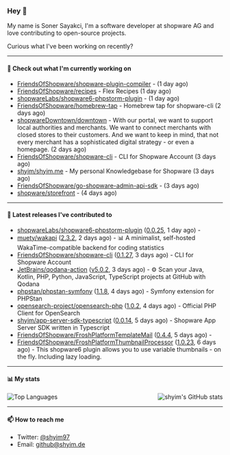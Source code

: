 ### Hey 👋

My name is Soner Sayakci, I'm a software developer at shopware AG and love contributing to open-source projects.

Curious what I've been working on recently?

---

#### 👷 Check out what I'm currently working on

- [FriendsOfShopware/shopware-plugin-compiler](https://github.com/FriendsOfShopware/shopware-plugin-compiler) -  (1 day ago)
- [FriendsOfShopware/recipes](https://github.com/FriendsOfShopware/recipes) - Flex Recipes (1 day ago)
- [shopwareLabs/shopware6-phpstorm-plugin](https://github.com/shopwareLabs/shopware6-phpstorm-plugin) -  (1 day ago)
- [FriendsOfShopware/homebrew-tap](https://github.com/FriendsOfShopware/homebrew-tap) - Homebrew tap for shopware-cli (2 days ago)
- [shopwareDowntown/downtown](https://github.com/shopwareDowntown/downtown) - With our portal, we want to support local authorities and merchants. We want to connect merchants with closed stores to their customers. And we want to keep in mind, that not every merchant has a sophisticated digital strategy - or even a homepage. (2 days ago)
- [FriendsOfShopware/shopware-cli](https://github.com/FriendsOfShopware/shopware-cli) - CLI for Shopware Account (3 days ago)
- [shyim/shyim.me](https://github.com/shyim/shyim.me) - My personal Knowledgebase for Shopware (3 days ago)
- [FriendsOfShopware/go-shopware-admin-api-sdk](https://github.com/FriendsOfShopware/go-shopware-admin-api-sdk) -  (3 days ago)
- [shopware/storefront](https://github.com/shopware/storefront) -  (4 days ago)

---

#### 🔭 Latest releases I've contributed to

- [shopwareLabs/shopware6-phpstorm-plugin](https://github.com/shopwareLabs/shopware6-phpstorm-plugin) ([0.0.25](https://github.com/shopwareLabs/shopware6-phpstorm-plugin/releases/tag/0.0.25), 1 day ago) - 
- [muety/wakapi](https://github.com/muety/wakapi) ([2.3.2](https://github.com/muety/wakapi/releases/tag/2.3.2), 2 days ago) - 📊 A minimalist, self-hosted WakaTime-compatible backend for coding statistics
- [FriendsOfShopware/shopware-cli](https://github.com/FriendsOfShopware/shopware-cli) ([0.1.27](https://github.com/FriendsOfShopware/shopware-cli/releases/tag/0.1.27), 3 days ago) - CLI for Shopware Account
- [JetBrains/qodana-action](https://github.com/JetBrains/qodana-action) ([v5.0.2](https://github.com/JetBrains/qodana-action/releases/tag/v5.0.2), 3 days ago) - ⚙️ Scan your Java, Kotlin, PHP, Python, JavaScript, TypeScript projects at GitHub with Qodana
- [phpstan/phpstan-symfony](https://github.com/phpstan/phpstan-symfony) ([1.1.8](https://github.com/phpstan/phpstan-symfony/releases/tag/1.1.8), 4 days ago) - Symfony extension for PHPStan
- [opensearch-project/opensearch-php](https://github.com/opensearch-project/opensearch-php) ([1.0.2](https://github.com/opensearch-project/opensearch-php/releases/tag/1.0.2), 4 days ago) - Official PHP Client for OpenSearch
- [shyim/app-server-sdk-typescript](https://github.com/shyim/app-server-sdk-typescript) ([0.0.14](https://github.com/shyim/app-server-sdk-typescript/releases/tag/0.0.14), 5 days ago) - Shopware App Server SDK written in Typescript
- [FriendsOfShopware/FroshPlatformTemplateMail](https://github.com/FriendsOfShopware/FroshPlatformTemplateMail) ([0.4.4](https://github.com/FriendsOfShopware/FroshPlatformTemplateMail/releases/tag/0.4.4), 5 days ago) - 
- [FriendsOfShopware/FroshPlatformThumbnailProcessor](https://github.com/FriendsOfShopware/FroshPlatformThumbnailProcessor) ([1.0.23](https://github.com/FriendsOfShopware/FroshPlatformThumbnailProcessor/releases/tag/1.0.23), 6 days ago) - This shopware6 plugin allows you to use variable thumbnails - on the fly. Including lazy loading.

---

#### 📊 My stats

<img align="right" alt="shyim's GitHub stats" src="https://github-readme-stats.vercel.app/api?username=shyim&count_private=1&show_icons=true&" />

![Top Languages](https://github-readme-stats.vercel.app/api/top-langs/?username=shyim)

---

#### 📫 How to reach me

- Twitter: [@shyim97](https://twitter.com/shyim97)
- Email: [github@shyim.de](mailto://github@shyim.de)
